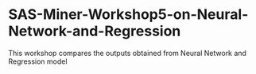 # SAS-Miner-Workshop5-on-Neural-Network-and-Regression
This workshop compares the outputs obtained from Neural Network and Regression model

